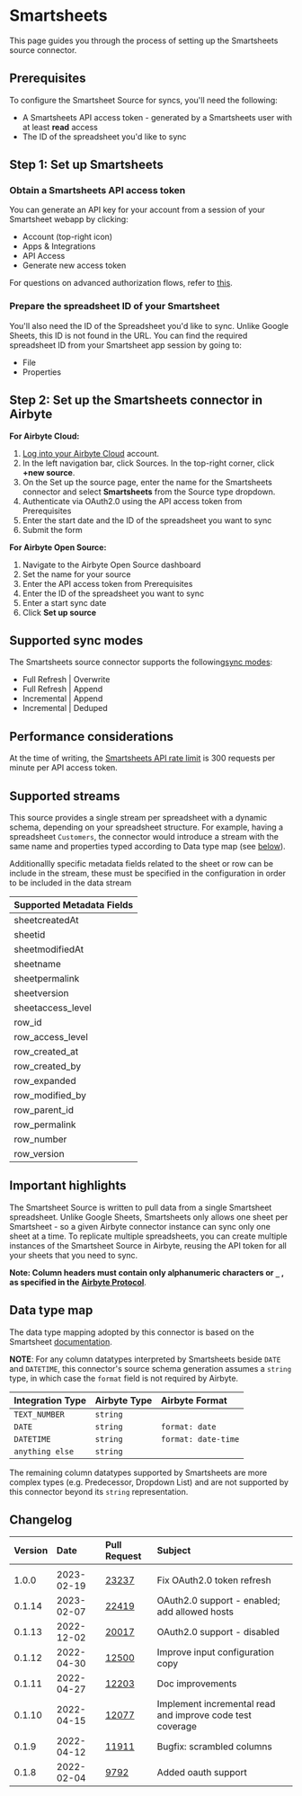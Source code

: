 # Smartsheets

This page guides you through the process of setting up the Smartsheets source connector.

## Prerequisites

To configure the Smartsheet Source for syncs, you'll need the following:

* A Smartsheets API access token - generated by a Smartsheets user with at least **read** access
* The ID of the spreadsheet you'd like to sync

## Step 1: Set up Smartsheets

### Obtain a Smartsheets API access token

You can generate an API key for your account from a session of your Smartsheet webapp by clicking:

* Account (top-right icon)
* Apps & Integrations
* API Access
* Generate new access token

For questions on advanced authorization flows, refer to [this](https://www.smartsheet.com/content-center/best-practices/tips-tricks/api-getting-started).

### Prepare the spreadsheet ID of your Smartsheet

You'll also need the ID of the Spreadsheet you'd like to sync. Unlike Google Sheets, this ID is not found in the URL. You can find the required spreadsheet ID from your Smartsheet app session by going to:

* File
* Properties

## Step 2: Set up the Smartsheets connector in Airbyte

**For Airbyte Cloud:**

1. [Log into your Airbyte Cloud](https://cloud.airbyte.com/workspaces) account.
2. In the left navigation bar, click Sources. In the top-right corner, click **+new source**.
3. On the Set up the source page, enter the name for the Smartsheets connector and select **Smartsheets** from the Source type dropdown.
4. Authenticate via OAuth2.0 using the API access token from Prerequisites
5. Enter the start date and the ID of the spreadsheet you want to sync
6. Submit the form

**For Airbyte Open Source:**
1. Navigate to the Airbyte Open Source dashboard
2. Set the name for your source
3. Enter the API access token from Prerequisites
4. Enter the ID of the spreadsheet you want to sync
5. Enter a start sync date
6. Click **Set up source**

## Supported sync modes

The Smartsheets source connector supports the following[sync modes](https://docs.airbyte.com/cloud/core-concepts#connection-sync-modes):
 - Full Refresh | Overwrite
 - Full Refresh | Append
 - Incremental  | Append
 - Incremental  | Deduped

## Performance considerations

At the time of writing, the [Smartsheets API rate limit](https://developers.smartsheet.com/blog/smartsheet-api-best-practices#be-practical-adhere-to-rate-limiting-guidelines) is 300 requests per minute per API access token.

## Supported streams

This source provides a single stream per spreadsheet with a dynamic schema, depending on your spreadsheet structure.
For example, having a spreadsheet `Customers`, the connector would introduce a stream with the same name and properties typed according to Data type map (see [below](https://docs.airbyte.com/integrations/sources/smartsheets/#data-type-map)).

Additionallly specific metadata fields related to the sheet or row can be include in the stream, these must be specified in the configuration in order to be included in the data stream

| Supported Metadata Fields |
|------|
|sheetcreatedAt|
|sheetid|
|sheetmodifiedAt|
|sheetname|
|sheetpermalink|
|sheetversion|
|sheetaccess_level|
|row_id|
|row_access_level|
|row_created_at|
|row_created_by|
|row_expanded|
|row_modified_by|
|row_parent_id|
|row_permalink|
|row_number|
|row_version|

## Important highlights
The Smartsheet Source is written to pull data from a single Smartsheet spreadsheet. Unlike Google Sheets, Smartsheets only allows one sheet per Smartsheet - so a given Airbyte connector instance can sync only one sheet at a time. To replicate multiple spreadsheets, you can create multiple instances of the Smartsheet Source in Airbyte, reusing the API token for all your sheets that you need to sync.

**Note: Column headers must contain only alphanumeric characters or `_` , as specified in the** [**Airbyte Protocol**](../../understanding-airbyte/airbyte-protocol.md).

## Data type map
The data type mapping adopted by this connector is based on the Smartsheet [documentation](https://smartsheet-platform.github.io/api-docs/index.html?python#column-types).

**NOTE**: For any column datatypes interpreted by Smartsheets beside `DATE` and `DATETIME`, this connector's source schema generation assumes a `string` type, in which case the `format` field is not required by Airbyte.

| Integration Type | Airbyte Type | Airbyte Format       |
|:-----------------|:-------------|:---------------------|
| `TEXT_NUMBER`    | `string`     |                      |
| `DATE`           | `string`     | `format: date`       |
| `DATETIME`       | `string`     | `format: date-time`  |
| `anything else`  | `string`     |                      |

The remaining column datatypes supported by Smartsheets are more complex types (e.g. Predecessor, Dropdown List) and are not supported by this connector beyond its `string` representation.

## Changelog

| Version | Date       | Pull Request                                             | Subject                                                   |
|:--------|:-----------|:---------------------------------------------------------|:----------------------------------------------------------|
           |               |
| 1.0.0   | 2023-02-19 | [23237](https://github.com/airbytehq/airbyte/pull/23237) | Fix OAuth2.0 token refresh                                |
| 0.1.14  | 2023-02-07 | [22419](https://github.com/airbytehq/airbyte/pull/22419) | OAuth2.0 support - enabled; add allowed hosts             |
| 0.1.13  | 2022-12-02 | [20017](https://github.com/airbytehq/airbyte/pull/20017) | OAuth2.0 support - disabled                               |
| 0.1.12  | 2022-04-30 | [12500](https://github.com/airbytehq/airbyte/pull/12500) | Improve input configuration copy                          |
| 0.1.11  | 2022-04-27 | [12203](https://github.com/airbytehq/airbyte/pull/12203) | Doc improvements                                          |
| 0.1.10  | 2022-04-15 | [12077](https://github.com/airbytehq/airbyte/pull/12077) | Implement incremental read and improve code test coverage |
| 0.1.9   | 2022-04-12 | [11911](https://github.com/airbytehq/airbyte/pull/11911) | Bugfix: scrambled columns                                 |
| 0.1.8   | 2022-02-04 | [9792](https://github.com/airbytehq/airbyte/pull/9792)   | Added oauth support                                       |

